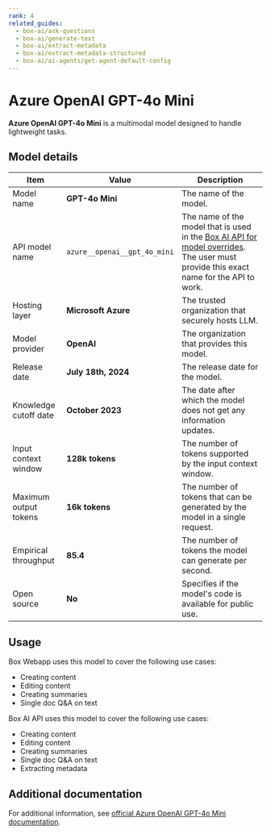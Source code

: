 ```yaml
---
rank: 4
related_guides:
  - box-ai/ask-questions
  - box-ai/generate-text
  - box-ai/extract-metadata
  - box-ai/extract-metadata-structured
  - box-ai/ai-agents/get-agent-default-config
---
```

# Azure OpenAI GPT-4o Mini

**Azure OpenAI GPT-4o Mini** is a multimodal model designed to handle lightweight tasks.

## Model details

| Item  | Value | Description |
|-----------|----------|----------|
|Model name|**GPT-4o Mini**| The name of the model. | 
|API model name|`azure__openai__gpt_4o_mini`| The name of the model that is used in the [Box AI API for model overrides][overrides]. The user must provide this exact name for the API to work. |
|Hosting layer| **Microsoft Azure** | The trusted organization that securely hosts LLM. |
|Model provider|**OpenAI**| The organization that provides this model. |
|Release date|**July 18th, 2024** | The release date for the model.|
|Knowledge cutoff date| **October 2023**| The date after which the model does not get any information updates. |
|Input context window |**128k tokens**| The number of tokens supported by the input context window.| 
|Maximum output tokens |**16k tokens** |The number of tokens that can be generated by the model in a single request.| 
|Empirical throughput| **85.4** | The number of tokens the model can generate per second.|
|Open source | **No** | Specifies if the model's code is available for public use.|

## Usage

Box Webapp uses this model to cover the following use cases:

* Creating content
* Editing content
* Creating summaries
* Single doc Q&A on text

Box AI API uses this model to cover the following use cases:

* Creating content
* Editing content
* Creating summaries
* Single doc Q&A on text
* Extracting metadata

## Additional documentation

For additional information, see [official Azure OpenAI GPT-4o Mini documentation][azure-ai-mini-4o-model].

[azure-ai-mini-4o-model]: https://learn.microsoft.com/en-us/azure/ai-services/openai/concepts/models?tabs=python-secure#gpt-4o-and-gpt-4-turbo
[overrides]: g://box-ai/ai-agents/overrides-tutorial